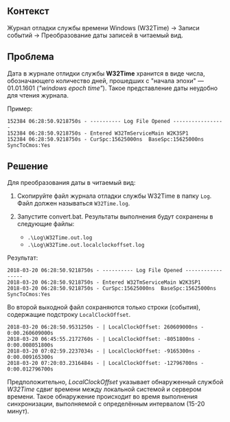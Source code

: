 ## Контекст
Журнал отладки службы времени Windows (W32Time) → Записи событий → Преобразование даты записей в читаемый вид.

## Проблема

Дата в журнале отлидки службы **W32Time** хранится в виде числа, обозначающего количество дней, 
прошедших с "начала эпохи" — 01.01.1601 (*"windows epoch time"*). 
Такое представление даты неудобно для чтения журнала.

Пример:
```
152384 06:28:50.9218750s - ---------- Log File Opened -----------------
152384 06:28:50.9218750s - Entered W32TmServiceMain W2K3SP1
152384 06:28:50.9218750s - CurSpc:15625000ns  BaseSpc:15625000ns  SyncToCmos:Yes
```

## Решение

Для преобразования даты в читаемый вид:

1. Скопируйте файл журнала отладки службы W32Time в папку `Log`. Файл должен называться `W32Time.log`.

2. Запустите convert.bat. Результаты выполнения будут сохранены в следующие файлы:
   - `.\Log\W32Time.out.log`
   - `.\Log\W32Time.out.localclockoffset.log`

Результат:
```
2018-03-20 06:28:50.9218750s - ---------- Log File Opened -----------------
2018-03-20 06:28:50.9218750s - Entered W32TmServiceMain W2K3SP1
2018-03-20 06:28:50.9218750s - CurSpc:15625000ns  BaseSpc:15625000ns  SyncToCmos:Yes
```

Во второй выходной файл сохраняются только строки (события), содержащие подстроку `LocalClockOffset`.
```
2018-03-20 06:28:50.9531250s - | LocalClockOffset: 260609000ns - 0:00.260609000s
2018-03-20 06:45:55.2172760s - | LocalClockOffset: -8051800ns - 0:00.008051800s
2018-03-20 07:02:59.2237034s - | LocalClockOffset: -9165300ns - 0:00.009165300s
2018-03-20 07:20:03.2316484s - | LocalClockOffset: -12796700ns - 0:00.012796700s
```

Предположительно, *LocalClockOffset* указывает обнаруженный службой *W32Time* 
сдвиг времени между локальной системой и сервером времени. Такое обнаружение 
происходит во время выполнения синхронизации, выполняемой с определённым 
интервалом (15-20 минут).
